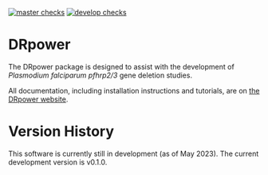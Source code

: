 
[![master checks](https://github.com/mrc-ide/DRpower/workflows/checks_master/badge.svg)](https://github.com/mrc-ide/DRpower/actions)
[![develop checks](https://github.com/mrc-ide/DRpower/workflows/checks_develop/badge.svg)](https://github.com/mrc-ide/DRpower/actions)

# DRpower

The DRpower package is designed to assist with the development of *Plasmodium
falciparum* *pfhrp2/3* gene deletion studies.

All documentation, including installation instructions and tutorials, are on
[the DRpower website](https://mrc-ide.github.io/DRpower/).


# Version History

This software is currently still in development (as of May 2023). The current development version is v0.1.0.

